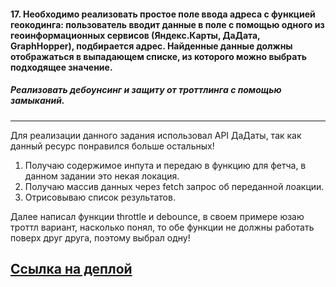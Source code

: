 <h4>17. Необходимо реализовать простое поле ввода адреса с функцией геокодинга: пользователь вводит данные в поле с помощью одного из геоинформационных сервисов (Яндекс.Карты, ДаДата, GraphHopper), подбирается адрес. Найденные данные должны отображаться в выпадающем списке, из которого можно выбрать подходящее значение.</h4>

<h5>Реализовать дебоунсинг и защиту от троттлинга с помощью замыканий.</h5>

---

Для реализации данного задания использовал API ДаДаты, так как данный ресурс понравился больше остальных!

1. Получаю содержимое инпута и передаю в функцию для фетча, в данном задании это некая локация.
2. Получаю массив данных через fetсh запрос об переданной лоакции.
3. Отрисовываю список результатов.

Далее написал функции throttle и debounce, в своем примере юзаю троттл вариант, насколько понял, то обе функции не должны работать поверх друг друга, поэтому выбрал одну!

<h2><a href="https://wild-berry1-8v83-k0xj05re8-kiko34rus-mailru.vercel.app/">Ссылка на деплой</a></h2>

